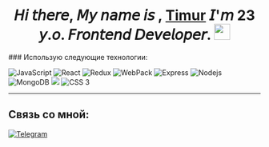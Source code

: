 <h1 align="center">𝘏𝘪 𝘵𝘩𝘦𝘳𝘦, 𝘔𝘺 𝘯𝘢𝘮𝘦 𝘪𝘴 , <a href="https://github.com/Ingushetiya" target="_blank">Timur</a> 𝘐'𝘮 23 𝘺.𝘰. 𝘍𝘳𝘰𝘯𝘵𝘦𝘯𝘥 𝘋𝘦𝘷𝘦𝘭𝘰𝘱𝘦𝘳.
<img src="https://github.com/blackcater/blackcater/raw/main/images/Hi.gif" height="32"/></h1>
### Использую следующие технологии:

<p>
  
  <img alt="JavaScript" src="https://img.shields.io/badge/-JavaScript-red?style=for-the-badge&logo=JavaScript&logoColor=white"/>   
  <img alt="React" src="https://img.shields.io/badge/-React-45b8d8?style=for-the-badge&logo=react&logoColor=white" />    
  <img alt="Redux" src="https://img.shields.io/badge/-Redux-430098?style=for-the-badge&logo=redux&logoColor=white" />   
  <img alt="WebPack" src="https://img.shields.io/badge/webpack-111111?style=for-the-badge&logo=Webpack" />   
  <img alt="Express" src="https://img.shields.io/badge/-Express-pink?style=for-the-badge&logo=Express&logoColor=black" />
  <img alt="Nodejs" src="https://img.shields.io/badge/-Nodejs-43853d?style=for-the-badge&logo=Node.js&logoColor=white" />
  <img alt="MongoDB" src="https://img.shields.io/badge/-mongo_DB-white?style=for-the-badge&logo=mongoDB&logoColor=43853d" /> 
  <img src="https://img.shields.io/badge/-bootstrap-090909?style=for-the-badge&logo=bootstrap&logoColor=aqua"/>
  <img alt="CSS 3" src="https://img.shields.io/badge/-jsonwebtoken-yellow?style=for-the-badge">


</p>


____


## Связь со мной: 
[![Telegram](https://img.shields.io/badge/Telegram-111111?style=for-the-badge&logo=telegram)](https://t.me/Martazanov_Said)
